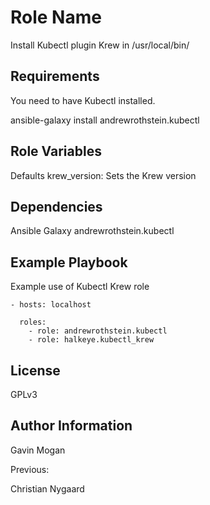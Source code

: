 Role Name
=========

Install Kubectl plugin Krew in /usr/local/bin/

Requirements
------------

You need to have Kubectl installed.

ansible-galaxy install andrewrothstein.kubectl

Role Variables
--------------

Defaults
krew_version: Sets the Krew version


Dependencies
------------

Ansible Galaxy
andrewrothstein.kubectl

Example Playbook
----------------

Example use of Kubectl Krew role

```
- hosts: localhost

  roles:
    - role: andrewrothstein.kubectl
    - role: halkeye.kubectl_krew
```

License
-------

GPLv3

Author Information
------------------

Gavin Mogan

Previous: 

Christian Nygaard

